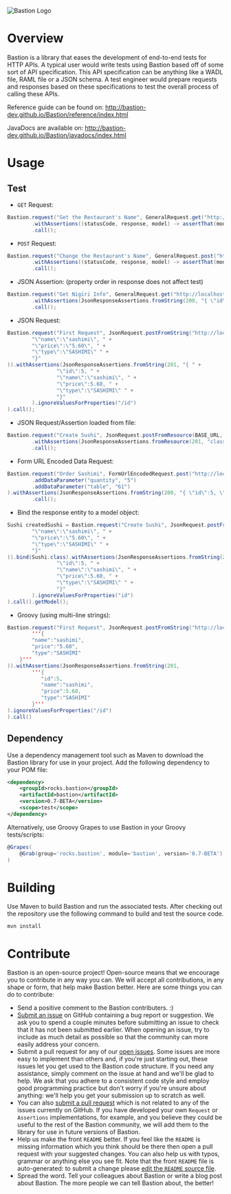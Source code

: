 <!--
The README.md file at the root of the repository is automatically generated from the file in 'src/docs/md/README.md'. If you want to submit
a change to the readme, please submit the change by editing the file on `https://github.com/bastion-dev/Bastion/edit/master/src/docs/md/README.md`
-->

![Bastion Logo](https://raw.githubusercontent.com/KPull/Bastion/master/src/docs/logo/bastion_logo.png)

# Overview

Bastion is a library that eases the development of end-to-end tests for HTTP APIs. A typical user would write
tests using Bastion based off of some sort of API specification. This API specification can be anything like a
WADL file, RAML file or a JSON schema. A test engineer would prepare requests and responses based on these specifications
to test the overall process of calling these APIs.

Reference guide can be found on: http://bastion-dev.github.io/Bastion/reference/index.html

JavaDocs are available on: http://bastion-dev.github.io/Bastion/javadocs/index.html

# Usage

## Test

* `GET` Request:
```java
Bastion.request("Get the Restaurant's Name", GeneralRequest.get("http://localhost:9876/restaurant"))
        .withAssertions((statusCode, response, model) -> assertThat(model).isEqualTo("The Sushi Parlour"))
        .call();
```

* `POST` Request:
```java
Bastion.request("Change the Restaurant's Name", GeneralRequest.post("http://localhost:9876/restaurant", "The Fish Parlour"))
        .withAssertions((statusCode, response, model) -> assertThat(model).isEqualTo("The Fish Parlour"))
        .call();
```

* JSON Assertion: (property order in response does not affect test)
```java
Bastion.request("Get Nigiri Info", GeneralRequest.get("http://localhost:9876/nigiri"))
        .withAssertions(JsonResponseAssertions.fromString(200, "{ \"id\":5, \"name\":\"Salmon Nigiri\", \"price\":23.55 }"))
        .call();
```

* JSON Request:
```java
Bastion.request("First Request", JsonRequest.postFromString("http://localhost:9876/sushi", "{ " +
        "\"name\":\"sashimi\", " +
        "\"price\":\"5.60\", " +
        "\"type\":\"SASHIMI\" " +
        "}"
)).withAssertions(JsonResponseAssertions.fromString(201, "{ " +
                "\"id\":5, " +
                "\"name\":\"sashimi\", " +
                "\"price\":5.60, " +
                "\"type\":\"SASHIMI\" " +
                "}"
        ).ignoreValuesForProperties("/id")
).call();
```

* JSON Request/Assertion loaded from file:
```java
Bastion.request("Create Sushi", JsonRequest.postFromResource(BASE_URL, "classpath:/json/create_sushi_request.json"))
        .withAssertions(JsonResponseAssertions.fromResource(201, "classpath:/json/create_sushi_response.json").ignoreValuesForProperties("/id"))
        .call();
```

* Form URL Encoded Data Request:
```java
Bastion.request("Order Sashimi", FormUrlEncodedRequest.post("http://localhost:9876/sashimi")
        .addDataParameter("quantity", "5")
        .addDataParameter("table", "61")
).withAssertions(JsonResponseAssertions.fromString(200, "{ \"id\":5, \"name\":\"Sashimi\", \"price\":5.95 }"))
        .call();
```

* Bind the response entity to a model object:
```java
Sushi createdSushi = Bastion.request("Create Sushi", JsonRequest.postFromString("http://localhost:9876/sushi", "{ " +
        "\"name\":\"sashimi\", " +
        "\"price\":\"5.60\", " +
        "\"type\":\"SASHIMI\" " +
        "}"
)).bind(Sushi.class).withAssertions(JsonResponseAssertions.fromString(201, "{ " +
                "\"id\":5, " +
                "\"name\":\"sashimi\", " +
                "\"price\":5.60, " +
                "\"type\":\"SASHIMI\" " +
                "}"
        ).ignoreValuesForProperties("id")
).call().getModel();
```

* Groovy (using multi-line strings):
```java
Bastion.request("First Request", JsonRequest.postFromString("http://localhost:9876/sushi",
        '''{
        "name":"sashimi",
        "price":"5.60",
        "type":"SASHIMI"
    }'''
)).withAssertions(JsonResponseAssertions.fromString(201,
        '''{
           "id":5,
           "name":"sashimi",
           "price":5.60,
           "type":"SASHIMI"
        }'''
).ignoreValuesForProperties("/id")
).call()
```

## Dependency

Use a dependency management tool such as Maven to download the Bastion library for use in your project. Add the following
dependency to your POM file:
```xml
<dependency>
    <groupId>rocks.bastion</groupId>
    <artifactId>bastion</artifactId>
    <version>0.7-BETA</version>
    <scope>test</scope>
</dependency>
```

Alternatively, use Groovy Grapes to use Bastion in your Groovy tests/scripts:
```groovy
@Grapes(
    @Grab(group='rocks.bastion', module='bastion', version='0.7-BETA')
)
```

# Building

Use Maven to build Bastion and run the associated tests. After checking out the repository
use the following command to build and test the source code.

    mvn install

# Contribute

Bastion is an open-source project! Open-source means that we encourage you to contribute in any way you can. We will accept all contributions, in any shape
or form, that help make Bastion better. Here are some things you can do to contribute:

* Send a positive comment to the Bastion contributers. :)
* [Submit an issue](https://github.com/bastion-dev/Bastion/issues) on GitHub containing a bug report or suggestion. We ask you to spend a couple minutes before
  submitting an issue to check that it has not been submitted earlier. When opening an issue, try to include as much detail as possible so that the
  community can more easily address your concern.
* Submit a pull request for any of our [open issues](https://github.com/bastion-dev/Bastion/issues?q=is%3Aopen+is%3Aissue). Some issues are more easy to implement
  than others and, if you're just starting out, these issues let you get used to the Bastion code structure. If you need any assistance, simply comment on
  the issue at hand and we'll be glad to help. We ask that you adhere to a consistent code style and employ good programming practice but don't worry if
  you're unsure about anything: we'll help you get your submission up to scratch as well.
* You can also [submit a pull request](https://github.com/bastion-dev/Bastion/pulls) which is not related to any of the issues currently on GitHub. If you have
  developed your own `Request` or `Assertions` implementations, for example, and you believe they could be useful to the rest of the Bastion community,
  we will add them to the library for use in future versions of Bastion.
* Help us make the front `README` better. If you feel like the `README` is missing information which you think should be there then open a pull request
  with your suggested changes. You can also help us with typos, grammar or anything else you see fit. Note that the front `README`
  file is auto-generated: to submit a change please [edit the `README` source file](https://github.com/bastion-dev/Bastion/edit/master/src/docs/md/README.md).
* Spread the word. Tell your colleagues about Bastion or write a blog post about Bastion. The more people we can tell Bastion about, the better!

